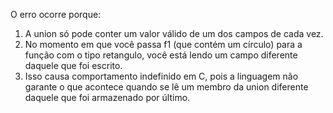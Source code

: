 O erro ocorre porque:

1) A union só pode conter um valor válido de um dos campos de cada vez.
2) No momento em que você passa f1 (que contém um círculo) para a função com o tipo retangulo, você está lendo um campo diferente daquele que foi escrito.
3) Isso causa comportamento indefinido em C, pois a linguagem não garante o que acontece quando se lê um membro da union diferente daquele que foi armazenado por último.

